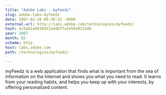 ```yaml
---
title: "Adobe Labs - myFeedz"
slug: adobe-labs-myfeedz
date: 2007-02-16 09:30:52 -0600
external-url: http://labs.adobe.com/technologies/myfeedz/
hash: ec5ab1a0d30452a4dbffa2e50a822a9b
year: 2007
month: 02
scheme: http
host: labs.adobe.com
path: /technologies/myfeedz/

---
```


myFeedz is a web application that finds what is important from the sea of information on the Internet and shows you what you need to read. It learns from your reading habits, and helps you keep up with your interests, by offering personalized content.
